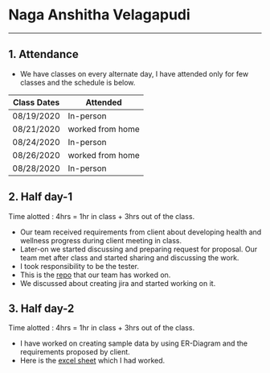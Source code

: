 # Naga Anshitha Velagapudi
---------------------------
## 1. Attendance
- We have classes on every alternate day, I have attended only for few classes and the schedule is below.

| Class Dates | Attended |
|----------|-------------|
| 08/19/2020 | In-person |
| 08/21/2020 | worked from home |
| 08/24/2020 | In-person |
| 08/26/2020 | worked from home |
| 08/28/2020 | In-person |

## 2. Half day-1

Time alotted : 4hrs = 1hr in class + 3hrs out of the class.
- Our team received requirements from client about developing health and wellness progress during client meeting in class.
- Later-on we started discussing and preparing request for proposal. Our team met after class and started sharing and discussing the work.
- I took responsibility to be the tester.
- This is the [repo](https://github.com/sowmyathogiti/Healthify-NWMSU) that our team has worked on.
- We discussed about creating jira and started working on it.

## 3. Half day-2

Time alotted : 4hrs = 1hr in class + 3hrs out of the class.
- I have worked on creating sample data by using ER-Diagram and the requirements proposed by client.
- Here is the [excel sheet](https://github.com/sowmyathogiti/Healthify-NWMSU/tree/master/sample_data) which I had worked.
